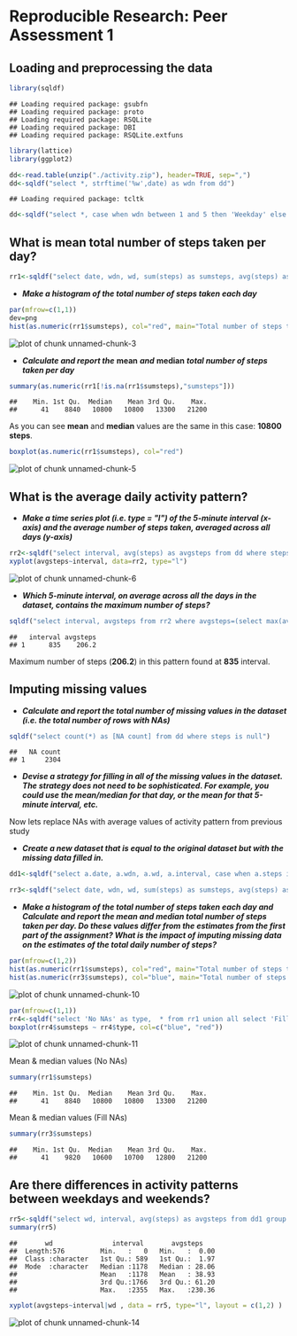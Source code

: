 # Reproducible Research: Peer Assessment 1


## Loading and preprocessing the data

```r
library(sqldf)
```

```
## Loading required package: gsubfn
## Loading required package: proto
## Loading required package: RSQLite
## Loading required package: DBI
## Loading required package: RSQLite.extfuns
```

```r
library(lattice)
library(ggplot2)

dd<-read.table(unzip("./activity.zip"), header=TRUE, sep=",")
dd<-sqldf("select *, strftime('%w',date) as wdn from dd")
```

```
## Loading required package: tcltk
```

```r
dd<-sqldf("select *, case when wdn between 1 and 5 then 'Weekday' else 'Weekend' end as wd from dd")
```


## What is mean total number of steps taken per day?

```r
rr1<-sqldf("select date, wdn, wd, sum(steps) as sumsteps, avg(steps) as avgsteps from dd where steps is not null group by date, wdn, wd")
```
- ***Make a histogram of the total number of steps taken each day***

```r
par(mfrow=c(1,1))
dev=png
hist(as.numeric(rr1$sumsteps), col="red", main="Total number of steps taken each day", xlab="Steps by day", ylab="Days count")
```

![plot of chunk unnamed-chunk-3](figure/unnamed-chunk-3.png) 

- ***Calculate and report the*** **mean** ***and*** **median** ***total number of steps taken per day***  

```r
summary(as.numeric(rr1[!is.na(rr1$sumsteps),"sumsteps"]))
```

```
##    Min. 1st Qu.  Median    Mean 3rd Qu.    Max. 
##      41    8840   10800   10800   13300   21200
```
As you can see **mean** and **median** values are the same in this case: **10800 steps**.


```r
boxplot(as.numeric(rr1$sumsteps), col="red")
```

![plot of chunk unnamed-chunk-5](figure/unnamed-chunk-5.png) 


## What is the average daily activity pattern?

- ***Make a time series plot (i.e. type = "l") of the 5-minute interval (x-axis) and the average number of steps taken, averaged across all days (y-axis)***


```r
rr2<-sqldf("select interval, avg(steps) as avgsteps from dd where steps is not null group by interval")
xyplot(avgsteps~interval, data=rr2, type="l")
```

![plot of chunk unnamed-chunk-6](figure/unnamed-chunk-6.png) 
- ***Which 5-minute interval, on average across all the days in the dataset, contains the maximum number of steps?***

```r
sqldf("select interval, avgsteps from rr2 where avgsteps=(select max(avgsteps) from rr2)")
```

```
##   interval avgsteps
## 1      835    206.2
```
Maximum number of steps (**206.2**) in this pattern found at **835** interval.

## Imputing missing values

- ***Calculate and report the total number of missing values in the dataset (i.e. the total number of rows with NAs)***


```r
sqldf("select count(*) as [NA count] from dd where steps is null")
```

```
##   NA count
## 1     2304
```
- ***Devise a strategy for filling in all of the missing values in the dataset. The strategy does not need to be sophisticated. For example, you could use the mean/median for that day, or the mean for that 5-minute interval, etc.***

Now lets replace NAs with average values of activity pattern from previous study

- ***Create a new dataset that is equal to the original dataset but with the missing data filled in.***


```r
dd1<-sqldf("select a.date, a.wdn, a.wd, a.interval, case when a.steps is null then b.avgsteps else a.steps end as steps from dd a inner join rr2 b on a.interval = b.interval ")

rr3<-sqldf("select date, wdn, wd, sum(steps) as sumsteps, avg(steps) as avgsteps from dd1 group by date, wdn, wd")
```
- ***Make a histogram of the total number of steps taken each day and Calculate and report the mean and median total number of steps taken per day. Do these values differ from the estimates from the first part of the assignment? What is the impact of imputing missing data on the estimates of the total daily number of steps?***


```r
par(mfrow=c(1,2))
hist(as.numeric(rr1$sumsteps), col="red", main="Total number of steps taken each day (No NAs)", xlab="Steps by day", ylab="Days count")
hist(as.numeric(rr3$sumsteps), col="blue", main="Total number of steps taken each day (Fill NAs)", xlab="Steps by day", ylab="Days count")
```

![plot of chunk unnamed-chunk-10](figure/unnamed-chunk-10.png) 

```r
par(mfrow=c(1,1))
rr4<-sqldf("select 'No NAs' as type,  * from rr1 union all select 'Fill NAs' as type,  * from rr3 order by type desc")
boxplot(rr4$sumsteps ~ rr4$type, col=c("blue", "red"))
```

![plot of chunk unnamed-chunk-11](figure/unnamed-chunk-11.png) 

Mean & median values (No NAs)

```r
summary(rr1$sumsteps)
```

```
##    Min. 1st Qu.  Median    Mean 3rd Qu.    Max. 
##      41    8840   10800   10800   13300   21200
```
Mean & median values (Fill NAs)

```r
summary(rr3$sumsteps)
```

```
##    Min. 1st Qu.  Median    Mean 3rd Qu.    Max. 
##      41    9820   10600   10700   12800   21200
```

## Are there differences in activity patterns between weekdays and weekends?


```r
rr5<-sqldf("select wd, interval, avg(steps) as avgsteps from dd1 group by wd,interval")
summary(rr5)
```

```
##       wd               interval       avgsteps     
##  Length:576         Min.   :   0   Min.   :  0.00  
##  Class :character   1st Qu.: 589   1st Qu.:  1.97  
##  Mode  :character   Median :1178   Median : 28.06  
##                     Mean   :1178   Mean   : 38.93  
##                     3rd Qu.:1766   3rd Qu.: 61.20  
##                     Max.   :2355   Max.   :230.36
```

```r
xyplot(avgsteps~interval|wd , data = rr5, type="l", layout = c(1,2) )
```

![plot of chunk unnamed-chunk-14](figure/unnamed-chunk-14.png) 
